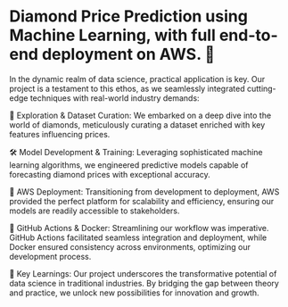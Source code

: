  # Diamond Price Prediction using Machine Learning, with full end-to-end deployment on AWS. 🚀

In the dynamic realm of data science, practical application is key. Our project is a testament to this ethos, as we seamlessly integrated cutting-edge techniques with real-world industry demands:

🔎 Exploration & Dataset Curation: We embarked on a deep dive into the world of diamonds, meticulously curating a dataset enriched with key features influencing prices.

🛠️ Model Development & Training: Leveraging sophisticated machine learning algorithms, we engineered predictive models capable of forecasting diamond prices with exceptional accuracy.

🔧 AWS Deployment: Transitioning from development to deployment, AWS provided the perfect platform for scalability and efficiency, ensuring our models are readily accessible to stakeholders.

🚀 GitHub Actions & Docker: Streamlining our workflow was imperative. GitHub Actions facilitated seamless integration and deployment, while Docker ensured consistency across environments, optimizing our development process.

🌟 Key Learnings: Our project underscores the transformative potential of data science in traditional industries. By bridging the gap between theory and practice, we unlock new possibilities for innovation and growth.